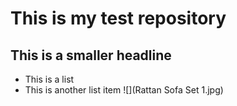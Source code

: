 # This is my test repository
## This is a smaller headline
* This is a list
* This is another list item
![](Rattan Sofa Set 1.jpg)
